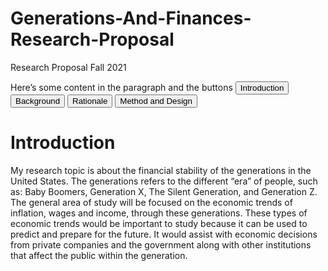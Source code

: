 # Generations-And-Finances-Research-Proposal
Research Proposal Fall 2021
<html>
  <head>
    <title> Financial Struggles Within The Generations
    </title>
    <body>
    <div class="relative">
        <p>Here’s some content in the paragraph and the buttons
            <button class="navitem">Introduction</button>
            <button class="navitem">Background</button>
            <button class="navitem">Rationale</button>
            <button class="navitem">Method and Design</button>
        </p>
    </div>
</body>
  </head>
  <body>
    <h1>Introduction</h1>
    <p>My research topic is about the financial stability of the generations in
the United States. The generations refers to the different “era” of people, such as: Baby Boomers, Generation X, The Silent Generation, and Generation Z. The general area of study will be focused on the economic trends of inflation, wages and income, through these generations. These types of economic trends would be important to study because it can be used to predict and prepare for the future. It would assist with economic decisions from private companies and the government along with other institutions that affect the public within the generation. 
</p>
  </body>
 
</html>
